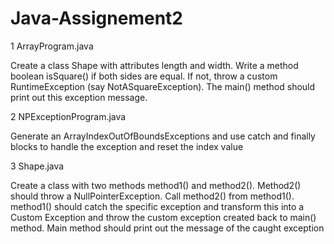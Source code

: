 # Java-Assignement2

1 ArrayProgram.java

Create a class Shape with attributes length and width. Write a method boolean isSquare() if both sides are equal. If not, throw a custom RuntimeException (say NotASquareException). The main() method should print out this exception message.

2 NPExceptionProgram.java

Generate an ArrayIndexOutOfBoundsExceptions and use catch and finally blocks to handle the exception and reset the index value 

3 Shape.java

Create a class with two methods method1() and method2(). Method2() should throw a NullPointerException. Call method2() from method1(). method1() should catch the specific exception and transform this into a Custom Exception and throw the custom exception created back to main() method. Main method should print out the message of the caught exception
